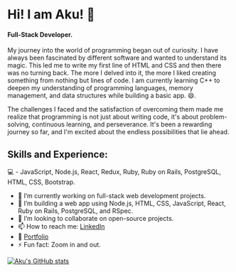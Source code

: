 # Hi! I am Aku! 👋 

#### Full-Stack Developer.

My journey into the world of programming began out of curiosity. I have always been fascinated by different software and wanted to understand its magic. This led me to write my first line of HTML and CSS and then there was no turning back. The more I delved into it, the more I liked creating something from nothing but lines of code. I am currently learning C++ to deepen my understanding of programming languages, memory management, and data structures while building a basic app. 😄.

The challenges I faced and the satisfaction of overcoming them made me realize that programming is not just about writing code, it's about problem-solving, continuous learning, and perseverance. It's been a rewarding journey so far, and I'm excited about the endless possibilities that lie ahead.


## Skills and Experience:

💻 - JavaScript, Node.js, React, Redux, Ruby, Ruby on Rails, PostgreSQL, HTML, CSS, Bootstrap.

- 🔭 I’m currently working on full-stack web development projects.
- 🌱 I’m building a web app using Node.js, HTML, CSS, JavaScript, React, Ruby on Rails, PostgreSQL, and RSpec.
- 👯 I’m looking to collaborate on open-source projects.
- 📫 How to reach me: [LinkedIn](https://www.linkedin.com/in/akbar-khan-b57709182/)
- :microscope: [Portfolio](https://akukhan.netlify.app/)
- ⚡ Fun fact: Zoom in and out.

[![Aku's GitHub stats](https://github-readme-stats.vercel.app/api?username=aakbarkhan)](https://github.com/anuraghazra/github-readme-stats)


